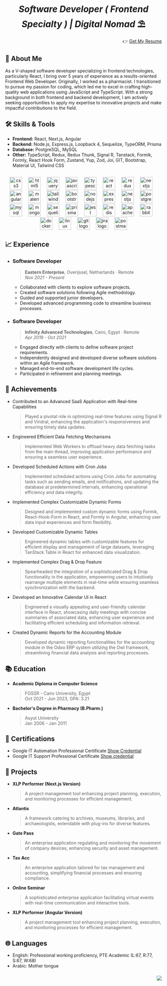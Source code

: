 <h1 align="center"><i>Software Developer ( Frontend Specialty ) | Digital Nomad</i> ⛱</h1>


<p align="right"> 👉
<a href="https://docs.google.com/document/d/17veCEEBwEn0jOHO2lrvcgCnOurMnfpGKyt_4JODO-kY/edit?usp=sharing" target="blank">Get My Resume</a>
</p>

## 👋 About Me

As a V-shaped software developer specializing in frontend technologies, particularly React, I bring over 5 years of experience as a results-oriented Frontend Web Developer. Originally, I worked as a pharmacist. I transitioned to pursue my passion for coding, which led me to excel in crafting high-quality web applications using JavaScript and TypeScript. With a strong background in both frontend and backend development, I am actively seeking opportunities to apply my expertise to innovative projects and make impactful contributions to the field.

## 🛠 Skills & Tools

- **Frontend:** React, Next.js, Angular
- **Backend:** Node.js, Express.js, Loopback 4, Sequelize, TypeORM, Prisma
- **Database:** PostgreSQL, MySQL
- **Other:** TypeScript, Redux, Redux Thunk, Signal R, Tanstack, Formik, Formly, React Hook Form, Zustand, Yup, Zod, Joi, GIT, Bootstrap, Material UI, Tailwind CSS

##

<div align="center">
  <img src="https://skillicons.dev/icons?i=css" height="40" alt="css3 logo"  />
  <img width="12" />
  <img src="https://skillicons.dev/icons?i=html" height="40" alt="html5 logo"  />
  <img width="12" />
  <img src="https://skillicons.dev/icons?i=jquery" height="40" alt="jquery logo"  />
  <img width="12" />
  <img src="https://skillicons.dev/icons?i=js" height="40" alt="javascript logo"  />
  <img width="12" />
  <img src="https://skillicons.dev/icons?i=ts" height="40" alt="typescript logo"  />
  <img width="12" />
  <img src="https://skillicons.dev/icons?i=react" height="40" alt="react logo"  />
  <img width="12" />
  <img src="https://skillicons.dev/icons?i=redux" height="40" alt="redux logo"  />
  <img width="12" />
  <img src="https://skillicons.dev/icons?i=nextjs" height="40" alt="nextjs logo"  />
  <img width="12" />
  <img src="https://skillicons.dev/icons?i=angular" height="40" alt="angularjs logo"  />
  <img width="12" />
  <img src="https://skillicons.dev/icons?i=materialui" height="40" alt="materialui logo"  />
  <img width="12" />
  <img src="https://skillicons.dev/icons?i=tailwind" height="40" alt="tailwindcss logo"  />
  <img width="12" />
  <img src="https://skillicons.dev/icons?i=bootstrap" height="40" alt="bootstrap logo"  />
  <img width="12" />
  <img src="https://skillicons.dev/icons?i=nodejs" height="40" alt="nodejs logo"  />
  <img width="12" />
  <img src="https://skillicons.dev/icons?i=express" height="40" alt="express logo"  />
  <img width="12" />
  <img src="https://skillicons.dev/icons?i=nestjs" height="40" alt="nestjs logo"  />
  <img width="12" />
  <img src="https://skillicons.dev/icons?i=postgres" height="40" alt="postgresql logo"  />
  <img width="12" />
  <img src="https://skillicons.dev/icons?i=mysql" height="40" alt="mysql logo"  />
  <img width="12" />
  <img src="https://skillicons.dev/icons?i=mongodb" height="40" alt="mongodb logo"  />
  <img width="12" />
  <img src="https://skillicons.dev/icons?i=sequelize" height="40" alt="sequelize logo"  />
  <img width="12" />
  <img src="https://skillicons.dev/icons?i=prisma" height="40" alt="prisma logo"  />
  <img width="12" />
  <img src="https://skillicons.dev/icons?i=jest" height="40" alt="jest logo"  />
  <img width="12" />
   <img src="https://skillicons.dev/icons?i=redis" height="40" alt="redis logo"  />
  <img width="12" />
  <img src="https://skillicons.dev/icons?i=kafka" height="40" alt="apachekafka logo"  />
  <img width="12" />
  <img src="https://skillicons.dev/icons?i=rabbitmq" height="40" alt="rabbitmq logo"  />
  <img width="12" />
  <img src="https://skillicons.dev/icons?i=docker" height="40" alt="docker logo"  />
  <img width="12" />
  <img src="https://skillicons.dev/icons?i=linux" height="40" alt="linux logo"  />
  <img width="12" />
  <img src="https://skillicons.dev/icons?i=git" height="40" alt="git logo"  />
  <img width="12" />
  <img src="https://cdn.jsdelivr.net/gh/devicons/devicon/icons/jira/jira-original.svg" height="40" alt="jira logo"  />
  <img width="12" />
  <img src="https://skillicons.dev/icons?i=postman" height="40" alt="postman logo"  />
</div>

###

## 📈 Experience

- ### Software Developer

  >**Eastern Enterprise**, Overijssel, Netherlands · Remote  
  >_Nov 2021 - Present_

  - Collaborated with clients to explore software projects.
  - Created software solutions following Agile methodology.
  - Guided and supported junior developers.
  - Developed advanced programming code to streamline business processes.

- ### Software Developer

  >**Infinity Advanced Technologies**, Cairo, Egypt · Remote  
  >_Apr 2019 - Oct 2021_

  - Engaged directly with clients to define software project requirements.
  - Independently designed and developed diverse software solutions within an Agile framework.
  - Managed end-to-end software development life cycles.
  - Participated in refinement and planning meetings.

## 💯 Achievements
- Contributed to an Advanced SaaS Application with Real-time Capabilities
  >Played a pivotal role in optimizing real-time features using Signal R and Vindral, enhancing the application's responsiveness and ensuring timely data updates.
- Engineered Efficient Data Fetching Mechanisms
  >Implemented Web Workers to offload heavy data fetching tasks from the main thread, improving application performance and ensuring a seamless user experience.
- Developed Scheduled Actions with Cron Jobs
  >Implemented scheduled actions using Cron Jobs for automating tasks such as sending emails, and notifications, and updating the database at predetermined intervals, enhancing operational efficiency and data integrity.
- Implemented Complex Customizable Dynamic Forms
  >Designed and implemented custom dynamic forms using Formik, React-Hook-Form in React, and Formly in Angular, enhancing user data input experiences and form flexibility.
- Developed Customizable Dynamic Tables
  >Engineered dynamic tables with customizable features for efficient display and management of large datasets, leveraging TanStack Table in React for enhanced data visualization.
- Implemented Complex Drag & Drop Feature
  >Spearheaded the integration of a sophisticated Drag & Drop functionality in the application, empowering users to intuitively rearrange multiple elements in real-time while ensuring seamless synchronization with the backend.
- Developed an Innovative Calendar UI in React
  >Engineered a visually appealing and user-friendly calendar interface in React, showcasing daily meetings with concise summaries of associated data, enhancing user experience and facilitating efficient scheduling and information retrieval.
- Created Dynamic Reports for the Accounting Module
  >Developed dynamic reporting functionalities for the accounting module in the Odoo ERP system utilizing the Owl framework, streamlining financial data analysis and reporting processes.
  
## 📚 Education

- **Academic Diploma in Computer Science**  
  >FGSSR - Cairo University, Egypt  
  >Oct 2021 - Jun 2023, GPA: 3.21

- **Bachelor's Degree in Pharmacy (B.Pharm.)**  
  >Asyut University  
  >Jan 2006 - Jan 2011

## 📜 Certifications

- Google IT Automation Professional Certificate [Show Credential](https://www.credly.com/badges/fe9fa014-c7f3-4f7d-98ac-aae8eccec5ce?source=linked_in_profile)
- Google IT Support Professional Certificate [Show credential](https://www.credly.com/badges/092e2162-e4ca-43c0-b5c6-f13842af782b?source=linked_in_profile)

## 💼 Projects

- **XLP Performer (Next.js Version)**
  >A project management tool enhancing project planning, execution, and monitoring processes for efficient management.
- **Atlantis**
  >A framework catering to archives, museums, libraries, and archaeologists, extendable with plug-ins for diverse features.
- **Gate Pass**
  >An enterprise application regulating and monitoring the movement of company devices, enhancing security and asset management.
- **Tax Acc**
  >An enterprise application tailored for tax management and accounting, simplifying financial processes and ensuring compliance.
- **Online Seminar**
  >A sophisticated enterprise application facilitating virtual events with real-time communication and interactive tools.
- **XLP Performer (Angular Version)**
  >A project management tool enhancing project planning, execution, and monitoring processes for efficient management.

## 🌐 Languages

- English: Professional working proficiency, PTE Academic (L:67, R:77, S:67, W:68)
- Arabic: Mother tongue

###

<div align="right">
  <img src="https://visitor-badge.laobi.icu/badge?page_id=i-abdelaal.i-abdelaal&"  />
</div>

###
